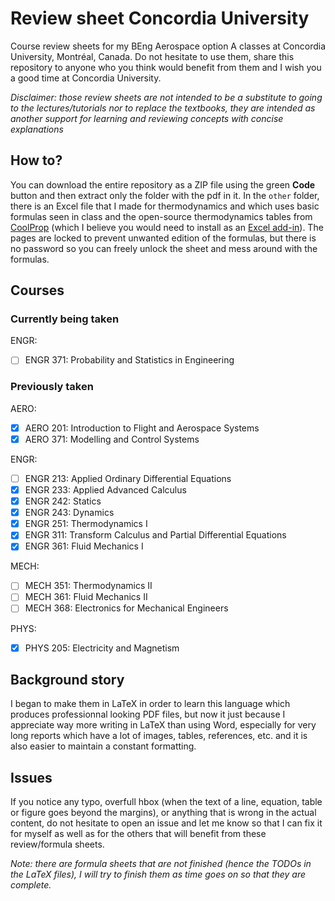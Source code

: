 # Review sheet Concordia University

Course review sheets for my BEng Aerospace option A classes at Concordia University, Montréal, Canada.
Do not hesitate to use them, share this repository to anyone who you think would benefit from them and I wish you a good time at Concordia University.

_Disclaimer: those review sheets are not intended to be a substitute to going to the lectures/tutorials nor to replace the textbooks, they are intended as another support for learning and reviewing concepts with concise explanations_

## How to?

You can download the entire repository as a ZIP file using the green **Code** button and then extract only the folder with the pdf in it.
In the `other` folder, there is an Excel file that I made for thermodynamics and which uses basic formulas seen in class and the open-source thermodynamics tables from [CoolProp](http://www.coolprop.org) (which I believe you would need to install as an [Excel add-in](http://www.coolprop.org/coolprop/wrappers/Excel/index.html#excel)). The pages are locked to prevent unwanted edition of the formulas, but there is no password so you can freely unlock the sheet and mess around with the formulas.

## Courses

### Currently being taken

ENGR:
  - [ ] ENGR 371: Probability and Statistics in Engineering

### Previously taken

AERO:
  - [x] AERO 201: Introduction to Flight and Aerospace Systems
  - [x] AERO 371: Modelling and Control Systems

ENGR:
  - [ ] ENGR 213: Applied Ordinary Differential Equations
  - [x] ENGR 233: Applied Advanced Calculus
  - [x] ENGR 242: Statics
  - [x] ENGR 243: Dynamics
  - [x] ENGR 251: Thermodynamics I
  - [x] ENGR 311: Transform Calculus and Partial Differential Equations
  - [x] ENGR 361: Fluid Mechanics I

MECH:
  - [ ] MECH 351: Thermodynamics II
  - [ ] MECH 361: Fluid Mechanics II
  - [ ] MECH 368: Electronics for Mechanical Engineers

PHYS:
  - [x] PHYS 205: Electricity and Magnetism

## Background story

I began to make them in LaTeX in order to learn this language which produces professionnal looking PDF files, but now it just because I appreciate way more writing in LaTeX than using Word, especially for very long reports which have a lot of images, tables, references, etc. and it is also easier to maintain a constant formatting.

## Issues

If you notice any typo, overfull hbox (when the text of a line, equation, table or figure goes beyond the margins), or anything that is wrong in the actual content, do not hesitate to open an issue and let me know so that I can fix it for myself as well as for the others that will benefit from these review/formula sheets.

_Note: there are formula sheets that are not finished (hence the TODOs in the LaTeX files), I will try to finish them as time goes on so that they are complete._
